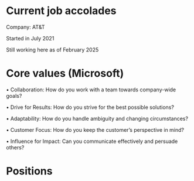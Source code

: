 # Current job accolades

Company: AT&T

Started in July 2021

Still working here as of February 2025



# Core values (Microsoft)

• Collaboration: How do you work with a team towards company-wide goals?

• Drive for Results: How do you strive for the best possible solutions?

• Adaptability: How do you handle ambiguity and changing circumstances?

• Customer Focus: How do you keep the customer’s perspective in mind?

• Influence for Impact: Can you communicate effectively and persuade others?

# Positions